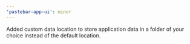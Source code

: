 ```yaml
---
'pastebar-app-ui': minor
---
```


Added custom data location to store application data in a folder of your choice instead of the default location.
